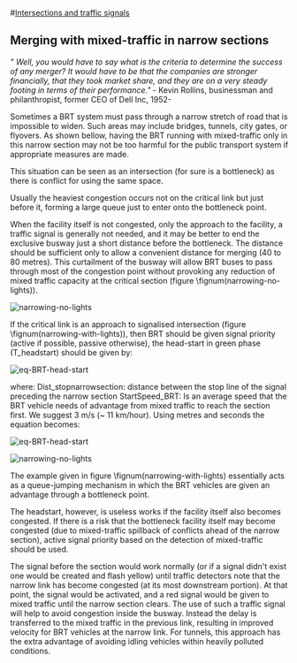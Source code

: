 #[Intersections and traffic signals](toc.md#toc)

## Merging with mixed-traffic in narrow sections

*" Well, you would have to say what is the criteria to determine the success of any merger? It would have to be that the companies are stronger financially, that they took market share, and they are on a very steady footing in terms of their performance."* - Kevin Rollins, businessman and philanthropist, former CEO of Dell Inc, 1952-


Sometimes a BRT system must pass through a narrow stretch of road that is impossible to widen. Such areas may include bridges, tunnels, city gates, or flyovers. As shown bellow, having the BRT running with mixed-traffic only in this narrow section may not be too harmful for the public transport system if appropriate measures are made.

This situation can be seen as an intersection (for sure is a bottleneck) as there is conflict for using the same space.

Usually the heaviest congestion occurs not on the critical link but just before it, forming a large queue just to enter onto the bottleneck point. 

When the facility itself is not congested, only the approach to the facility, a traffic signal is generally not needed, and it may be better to end the exclusive busway just a short distance before the bottleneck.  The distance should be sufficient only to allow a convenient distance for merging (40 to 80 metres).  This curtailment of the busway will allow BRT buses to pass through most of the congestion point without provoking any reduction of mixed traffic capacity at the critical section (figure \fignum(narrowing-no-lights)).

![narrowing-no-lights](img/before-bridge.png "In the case of a severe bottleneck point, it may be best to terminate the exclusivity of the busway prior to reaching the bottleneck.")

If the critical link is an approach to signalised intersection (figure \fignum(narrowing-with-lights)), then  BRT should be given signal priority (active if possible, passive otherwise), the head-start in green phase (T_headstart) should be given by:

![eq-BRT-head-start](eq-green-headstartlane-to-narrow-section "T_headstart = {Dist_stoptonarrowsection} over {StartSpeed_BRT}") 

where:
Dist_stopnarrowsection: distance between the stop line of the signal preceding the narrow section
StartSpeed_BRT: Is an average speed that the BRT vehicle needs of advantage from mixed traffic to reach the section first. We suggest 3 m/s (~ 11 km/hour). Using metres and seconds the equation becomes:

![eq-BRT-head-start](eq-green-headstartlane-to-narrow-section-seconds "T_headstart(seconds) = {Dist_stoptonarrowsection (metres)} over {3}") 

![narrowing-no-lights](img/before-bridge.png "In the case of a severe bottleneck approach with traffic lights, signal priority is to be given to BRT (passive or active)")

The example given in figure \fignum(narrowing-with-lights) essentially acts as a queue-jumping mechanism in which the BRT vehicles are given an advantage through a bottleneck point.

The headstart, however, is useless works if the facility itself also becomes congested.  If there is a risk that the bottleneck facility itself may become congested (due to mixed-traffic spillback of conflicts ahead of the narrow section), active signal priority based on the detection of mixed-traffic should be used. 

The signal before the section would work normally (or if a signal didn't exist one would be created and flash yellow) until traffic detectors note that the narrow link has become congested (at its most downstream portion).  At that point, the signal would be activated, and a red signal would be given to mixed traffic until the narrow section clears. The use of such a traffic signal will help to avoid congestion inside the busway.  Instead the delay is transferred to the mixed traffic in the previous link, resulting in improved velocity for BRT vehicles at the narrow link. For tunnels, this approach has the extra advantage of avoiding idling vehicles within heavily polluted conditions. 


